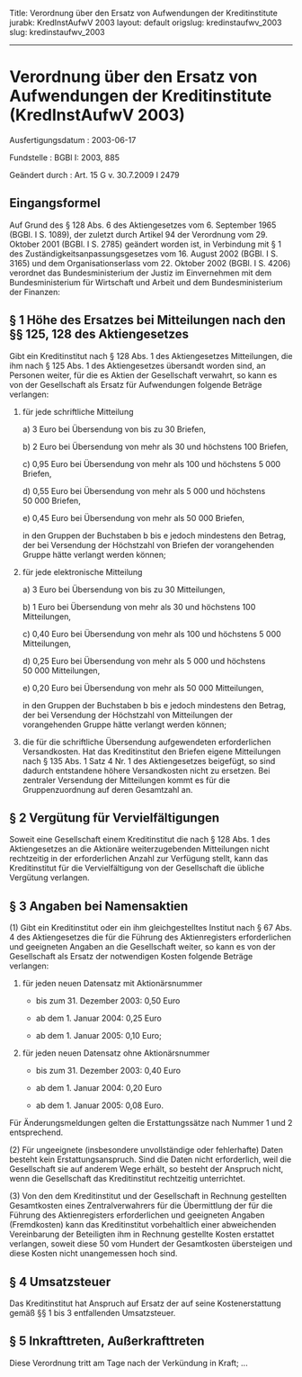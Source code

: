 Title: Verordnung über den Ersatz von Aufwendungen der Kreditinstitute
jurabk: KredInstAufwV 2003
layout: default
origslug: kredinstaufwv_2003
slug: kredinstaufwv_2003

---

# Verordnung über den Ersatz von Aufwendungen der Kreditinstitute (KredInstAufwV 2003)

Ausfertigungsdatum
:   2003-06-17

Fundstelle
:   BGBl I: 2003, 885

Geändert durch
:   Art. 15 G v. 30.7.2009 I 2479



## Eingangsformel

Auf Grund des § 128 Abs. 6 des Aktiengesetzes vom 6. September 1965
(BGBl. I S. 1089), der zuletzt durch Artikel 94 der Verordnung vom 29.
Oktober 2001 (BGBl. I S. 2785) geändert worden ist, in Verbindung mit
§ 1 des Zuständigkeitsanpassungsgesetzes vom 16. August 2002 (BGBl. I
S. 3165) und dem Organisationserlass vom 22. Oktober 2002 (BGBl. I S.
4206) verordnet das Bundesministerium der Justiz im Einvernehmen mit
dem Bundesministerium für Wirtschaft und Arbeit und dem
Bundesministerium der Finanzen:


## § 1 Höhe des Ersatzes bei Mitteilungen nach den §§ 125, 128 des Aktiengesetzes

Gibt ein Kreditinstitut nach § 128 Abs. 1 des Aktiengesetzes
Mitteilungen, die ihm nach § 125 Abs. 1 des Aktiengesetzes übersandt
worden sind, an Personen weiter, für die es Aktien der Gesellschaft
verwahrt, so kann es von der Gesellschaft als Ersatz für Aufwendungen
folgende Beträge verlangen:

1.  für jede schriftliche Mitteilung

    a)  3 Euro bei Übersendung von bis zu 30 Briefen,


    b)  2 Euro bei Übersendung von mehr als 30 und höchstens 100 Briefen,


    c)  0,95 Euro bei Übersendung von mehr als 100 und höchstens 5 000
        Briefen,


    d)  0,55 Euro bei Übersendung von mehr als 5 000 und höchstens 50 000
        Briefen,


    e)  0,45 Euro bei Übersendung von mehr als 50 000 Briefen,




    in den Gruppen der Buchstaben b bis e jedoch mindestens den Betrag,
    der bei Versendung der Höchstzahl von Briefen der vorangehenden Gruppe
    hätte verlangt werden können;


2.  für jede elektronische Mitteilung

    a)  3 Euro bei Übersendung von bis zu 30 Mitteilungen,


    b)  1 Euro bei Übersendung von mehr als 30 und höchstens 100 Mitteilungen,


    c)  0,40 Euro bei Übersendung von mehr als 100 und höchstens 5 000
        Mitteilungen,


    d)  0,25 Euro bei Übersendung von mehr als 5 000 und höchstens 50 000
        Mitteilungen,


    e)  0,20 Euro bei Übersendung von mehr als 50 000 Mitteilungen,




    in den Gruppen der Buchstaben b bis e jedoch mindestens den Betrag,
    der bei Versendung der Höchstzahl von Mitteilungen der vorangehenden
    Gruppe hätte verlangt werden können;


3.  die für die schriftliche Übersendung aufgewendeten erforderlichen
    Versandkosten. Hat das Kreditinstitut den Briefen eigene Mitteilungen
    nach § 135 Abs. 1 Satz 4 Nr. 1 des Aktiengesetzes beigefügt, so sind
    dadurch entstandene höhere Versandkosten nicht zu ersetzen. Bei
    zentraler Versendung der Mitteilungen kommt es für die
    Gruppenzuordnung auf deren Gesamtzahl an.





## § 2 Vergütung für Vervielfältigungen

Soweit eine Gesellschaft einem Kreditinstitut die nach § 128 Abs. 1
des Aktiengesetzes an die Aktionäre weiterzugebenden Mitteilungen
nicht rechtzeitig in der erforderlichen Anzahl zur Verfügung stellt,
kann das Kreditinstitut für die Vervielfältigung von der Gesellschaft
die übliche Vergütung verlangen.


## § 3 Angaben bei Namensaktien

(1) Gibt ein Kreditinstitut oder ein ihm gleichgestelltes Institut
nach § 67 Abs. 4 des Aktiengesetzes die für die Führung des
Aktienregisters erforderlichen und geeigneten Angaben an die
Gesellschaft weiter, so kann es von der Gesellschaft als Ersatz der
notwendigen Kosten folgende Beträge verlangen:

1.  für jeden neuen Datensatz mit Aktionärsnummer

    -   bis zum 31. Dezember 2003: 0,50 Euro


    -   ab dem 1. Januar 2004: 0,25 Euro


    -   ab dem 1. Januar 2005: 0,10 Euro;





2.  für jeden neuen Datensatz ohne Aktionärsnummer

    -   bis zum 31. Dezember 2003: 0,40 Euro


    -   ab dem 1. Januar 2004: 0,20 Euro


    -   ab dem 1. Januar 2005: 0,08 Euro.






Für Änderungsmeldungen gelten die Erstattungssätze nach Nummer 1 und 2
entsprechend.

(2) Für ungeeignete (insbesondere unvollständige oder fehlerhafte)
Daten besteht kein Erstattungsanspruch. Sind die Daten nicht
erforderlich, weil die Gesellschaft sie auf anderem Wege erhält, so
besteht der Anspruch nicht, wenn die Gesellschaft das Kreditinstitut
rechtzeitig unterrichtet.

(3) Von den dem Kreditinstitut und der Gesellschaft in Rechnung
gestellten Gesamtkosten eines Zentralverwahrers für die Übermittlung
der für die Führung des Aktienregisters erforderlichen und geeigneten
Angaben (Fremdkosten) kann das Kreditinstitut vorbehaltlich einer
abweichenden Vereinbarung der Beteiligten ihm in Rechnung gestellte
Kosten erstattet verlangen, soweit diese 50 vom Hundert der
Gesamtkosten übersteigen und diese Kosten nicht unangemessen hoch
sind.


## § 4 Umsatzsteuer

Das Kreditinstitut hat Anspruch auf Ersatz der auf seine
Kostenerstattung gemäß §§ 1 bis 3 entfallenden Umsatzsteuer.


## § 5 Inkrafttreten, Außerkrafttreten

Diese Verordnung tritt am Tage nach der Verkündung in Kraft; ...

